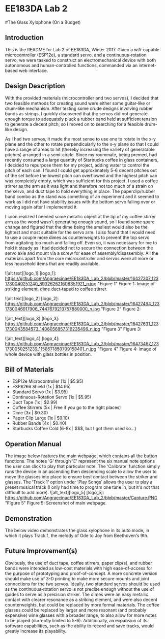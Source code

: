 # EE183DA Lab 2
#The Glass Xylophone (On a Budget)
## Introduction
This is the README for Lab 2 of EE183DA, Winter 2017. Given a wifi-capable microcontroller (ESP12e), a standard servo, and a continuous-rotation servo, we were tasked to construct an electromechanical device with both autonomous and human-controlled functions, commanded via an internet-based web interface.

## Design Description
With the provided materials (microcontroller and two servos), I decided that two feasible methods for creating sound were either some guitar-like or drum-like mechanism. After testing some crude designs involving rubber bands as strings, I quickly discovered that the servos did not generate enough torque to adequately pluck a rubber band held at sufficient tension to generate a decent pitch, so I moved on to searching for a feasible drum-like design. 

As I had two servos, it made the most sense to use one to rotate in the x-y plane and the other to rotate perpendicularly to the x-y plane so that I could have a range of areas to hit (thereby increasing the variety of generatable pitches) arranged in a semi-circle. Since my roommate, being premed, had recently consumed a large quantity of Starbucks coffee in glass containers, I decided to repurpose them for my project, adding water to control the pitch of each can. I found I could get approximately 5-6 decent pitches out of the set before the lowest pitch can overflowed and the highest pitch can was completely empty, which was sufficient for this project. I used a coffee stirrer as the arm as it was light and therefore not too much of a strain on the servo, and duct tape to hold everything in place. The paperclip/rubber band combo as the stand was something of an experiment and it seemed to work as I did not have stability issues with the bottom servo falling over or moving again after I implemented it. 

I soon realized I needed some metallic object at the tip of my coffee stirrer arm as the wood wasn't generating enough sound, so I found some spare change and figured that the dime being the smallest would also be the lightest and most suitable for the servo arm. I also found that I would need to use a couple more dimes as counterweights to prevent the top servo from agitating too much and falling off. Even so, it was necessary for me to hold it steady as I had decided not to secure the connection between the servo axle and mount via a screw for ease of assembly/disassembly. All the materials apart from the core microcontroller and servos were all more or less household items that are readily available.

![alt text][logo_1]
[logo_1]: https://github.com/Angraecinae/EE183DA_Lab_2/blob/master/16427307_1231730040251240_893262621608351921_n.jpg "Figure 1"
Figure 1: Image of striking element, dime duct-taped to coffee stirrer.

![alt text][logo_2]
[logo_2]: https://github.com/Angraecinae/EE183DA_Lab_2/blob/master/16427464_1231730046917906_7447679213757880000_n.jpg "Figure 2"
Figure 2:

![alt_text][logo_3]
[logo_3]: https://github.com/Angraecinae/EE183DA_Lab_2/blob/master/16427631_1231730043584573_1406056857316235496_n.jpg "Figure 3"
Figure 3:

![alt_text][logo_4]
[logo_4]: https://github.com/Angraecinae/EE183DA_Lab_2/blob/master/16473467_1231730050251239_1158671850709158401_n.jpg "Figure 4"
Figure 4: Image of whole device with glass bottles in position.

## Bill of Materials
- ESP12e Microcontroller (1x | $5.95)
- ESP8266 Shield (1x | $14.95)
- Standard Servo (1x | $3.95)
- Continuous-Rotation Servo (1x | $5.95)
- Duct Tape (1x | $2.99)
- Coffee Stirrers (5x | Free if you go to the right places)
- Dime (3x | $0.30)
- Paper Clip Large (1x | $0.10)
- Rubber Bands (4x | $0.40)
- Starbucks Coffee Cold (6-8x | $$$, but I got them used so...)

## Operation Manual
The image below features the main webpage, which contains all the button functions. The notes 'G' through 'E' represent the six manual note options the user can click to play that particular note. The 'Calibrate' function simply runs the device in an ascending then descending scale to allow the user to move the glasses into place to ensure best contact between the striker and glasses. The 'Track 1' option under 'Play Songs' allows the user to play a preset musical track (I only had time to program one tune in, but it's not that difficult to add more).
![alt_text][logo_5]
[logo_5]: https://github.com/Angraecinae/EE183DA_Lab_2/blob/master/Capture.PNG "Figure 5"
Figure 5: Screenshot of main webpage.

## Demonstration
The below video demonstrates the glass xylophone in its auto mode, in which it plays Track 1, the melody of Ode to Joy from Beethoven's 9th. 

## Future Improvement(s)
Obviously, the use of duct tape, coffee stirrers, paper clip(s), and rubber bands were intended as low-cost materials with high ease-of-access for the purpose of prototyping and proof-of-concept. A more concrete version should make use of 3-D printing to make more secure mounts and joint connections for the two servos. Ideally, two standard servos should be used as the continuous-rotation servo is not precise enough without the use of guides to serve as a precision striker. The dimes were an easy metallic contact with clearer resonance as a striking element, and were also decent counterweights, but could be replaced by more formal materials. The coffee glasses could be replaced by larger and more resonant (and probably expensive) wine glasses with a broader range, to also allow for more notes to be played (currently limited to 5-6). Additionally, an expansion of its software capabilities, such as the ability to record and save tracks, would greatly increase its playability.   
